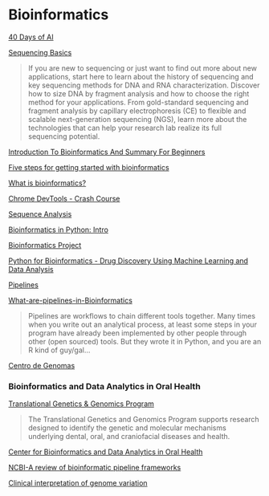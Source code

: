# Bioinformatics
[]()
[]()
[]()
[40 Days of AI](https://www.linkedin.com/pulse/40-days-ai-steve-nouri/)


[Sequencing Basics](https://www.thermofisher.com/us/en/home/life-science/sequencing/sequencing-learning-center/sequencing-basics.html)
>If you are new to sequencing or just want to find out more about new applications, start here to learn about the history of sequencing and key sequencing methods for DNA and RNA characterization. Discover how to size DNA by fragment analysis and how to choose the right method for your applications. From gold-standard sequencing and fragment analysis by capillary electrophoresis (CE) to flexible and scalable next-generation sequencing (NGS), learn more about the technologies that can help your research lab realize its full sequencing potential.


[Introduction To Bioinformatics And Summary For Beginners
](https://www.youtube.com/watch?v=28lMfTQTFas)

[Five steps for getting started with bioinformatics](https://www.youtube.com/watch?v=52Q0MYWbHCs)

[What is bioinformatics?](https://www.youtube.com/watch?v=MuZAsIJ7gSQ)

[Chrome DevTools - Crash Course
](https://www.youtube.com/watch?v=gTVpBbFWry8)

[Sequence Analysis](https://www.youtube.com/playlist?list=PLC1MmyFRfbyh2Slycj56A3-7GROrkBqMR)

[Bioinformatics in Python: Intro](https://www.youtube.com/watch?v=3joOQ3A3KBQ)

[Bioinformatics Project](https://www.youtube.com/watch?v=plVLRashaA8&list=PLtqF5YXg7GLlQJUv9XJ3RWdd5VYGwBHrP)

[Python for Bioinformatics - Drug Discovery Using Machine Learning and Data Analysis](https://www.youtube.com/watch?v=jBlTQjcKuaY)


[Pipelines](https://www.medschool.lsuhsc.edu/bioinformatics/pipelines.aspx)

[What-are-pipelines-in-Bioinformatics](https://www.quora.com/What-are-pipelines-in-Bioinformatics)
>Pipelines are workflows to chain different tools together. Many times when you write out an analytical process, at least some steps in your program have already been implemented by other people through other (open sourced) tools. But they wrote it in Python, and you are an R kind of guy/gal…

[Centro de Genomas](https://www.centrodegenomas.com/)


### Bioinformatics and Data Analytics in Oral Health

[Translational Genetics & Genomics Program](https://www.nidcr.nih.gov/grants-funding/grant-programs/translational-genetics-genomics-program/more)
>The Translational Genetics and Genomics Program supports research designed to identify the genetic and molecular mechanisms underlying dental, oral, and craniofacial diseases and health.

[Center for Bioinformatics and Data Analytics in Oral Health](https://www.dental.columbia.edu/research-labs/center-bioinformatics-and-data-analytics-oral-health)

[NCBI-A review of bioinformatic pipeline frameworks](https://www.ncbi.nlm.nih.gov/pmc/articles/PMC5429012/)




[Clinical interpretation of genome variation](https://www.biomedcentral.com/collections/clinicalgenome?)
